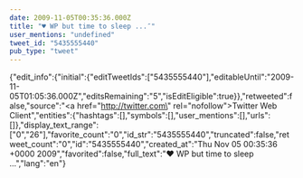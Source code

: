 ```yaml
---
date: 2009-11-05T00:35:36.000Z
title: "♥ WP but time to sleep ...″"
user_mentions: "undefined"
tweet_id: "5435555440"
pub_type: "tweet"
---
```

{"edit_info":{"initial":{"editTweetIds":["5435555440"],"editableUntil":"2009-11-05T01:05:36.000Z","editsRemaining":"5","isEditEligible":true}},"retweeted":false,"source":"<a href=\"http://twitter.com\" rel=\"nofollow\">Twitter Web Client</a>","entities":{"hashtags":[],"symbols":[],"user_mentions":[],"urls":[]},"display_text_range":["0","26"],"favorite_count":"0","id_str":"5435555440","truncated":false,"retweet_count":"0","id":"5435555440","created_at":"Thu Nov 05 00:35:36 +0000 2009","favorited":false,"full_text":"♥ WP but time to sleep ...","lang":"en"}

